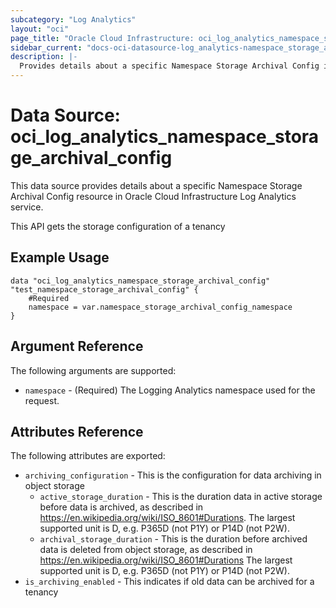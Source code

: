 ```yaml
---
subcategory: "Log Analytics"
layout: "oci"
page_title: "Oracle Cloud Infrastructure: oci_log_analytics_namespace_storage_archival_config"
sidebar_current: "docs-oci-datasource-log_analytics-namespace_storage_archival_config"
description: |-
  Provides details about a specific Namespace Storage Archival Config in Oracle Cloud Infrastructure Log Analytics service
---
```


# Data Source: oci_log_analytics_namespace_storage_archival_config
This data source provides details about a specific Namespace Storage Archival Config resource in Oracle Cloud Infrastructure Log Analytics service.

This API gets the storage configuration of a tenancy


## Example Usage

```hcl
data "oci_log_analytics_namespace_storage_archival_config" "test_namespace_storage_archival_config" {
	#Required
	namespace = var.namespace_storage_archival_config_namespace
}
```

## Argument Reference

The following arguments are supported:

* `namespace` - (Required) The Logging Analytics namespace used for the request. 


## Attributes Reference

The following attributes are exported:

* `archiving_configuration` - This is the configuration for data archiving in object storage
	* `active_storage_duration` - This is the duration data in active storage before data is archived, as described in https://en.wikipedia.org/wiki/ISO_8601#Durations. The largest supported unit is D, e.g. P365D (not P1Y) or P14D (not P2W). 
	* `archival_storage_duration` - This is the duration before archived data is deleted from object storage, as described in https://en.wikipedia.org/wiki/ISO_8601#Durations The largest supported unit is D, e.g. P365D (not P1Y) or P14D (not P2W). 
* `is_archiving_enabled` - This indicates if old data can be archived for a tenancy

